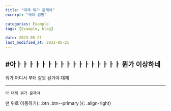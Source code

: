 ```yaml
---
title: "대체 뭐가 문제야"
excerpt: "쎄이 썸띵"

categories: Example
tags: [Example, blog]

date: 2023-05-21
last_modified_at: 2023-05-21
---
```




#아ㅏㅏㅏㅏㅏㅏㅏㅏㅏㅏㅏㅏㅏㅏㅏㅏㅏ 뭔가 이상하네 
---

뭐가 어디서 부터 잘못 된거야 대체


***
    아 대체 뭐가 문제야


맨 위로 이동하기{: .btn .btn--primary }{: .align-right}